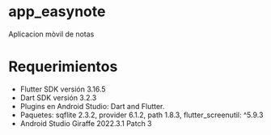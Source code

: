 # app_easynote

Aplicacion mòvil de notas

# Requerimientos

- Flutter SDK versión 3.16.5
- Dart SDK versión 3.2.3
- Plugins en Android Studio: Dart and Flutter.
- Paquetes: sqflite 2.3.2, provider 6.1.2, path 1.8.3, flutter_screenutil: ^5.9.3
- Android Studio Giraffe 2022.3.1 Patch 3